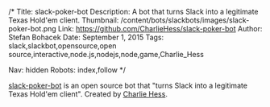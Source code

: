 /*
Title: slack-poker-bot
Description: A bot that turns Slack into a legitimate Texas Hold'em client.
Thumbnail: /content/bots/slackbots/images/slack-poker-bot.png
Link: https://github.com/CharlieHess/slack-poker-bot
Author: Stefan Bohacek
Date: September 1, 2015
Tags: slack,slackbot,opensource,open source,interactive,node.js,nodejs,node,game,Charlie_Hess

Nav: hidden
Robots: index,follow
*/

[slack-poker-bot](https://github.com/CharlieHess/slack-poker-bot) is an open source bot that "turns Slack into a legitimate Texas Hold'em client". Created by [Charlie Hess](https://twitter.com/Charlie_Hess).
